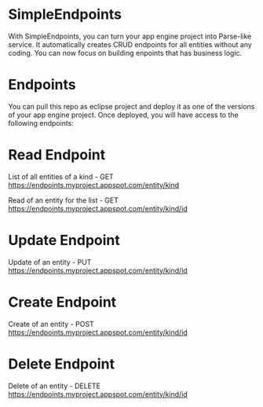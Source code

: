# SimpleEndpoints
With SimpleEndpoints, you can turn your app engine project into Parse-like service. It automatically creates CRUD endpoints for all entities without any coding. You can now focus on building enpoints that has business logic.

# Endpoints
You can pull this repo as eclipse project and deploy it as one of the versions of your app engine project. Once deployed, you will have access to the following endpoints:

# Read Endpoint
List of all entities of a kind - GET https://endpoints.myproject.appspot.com/entity/kind

Read of an entity for the list - GET https://endpoints.myproject.appspot.com/entity/kind/id

# Update Endpoint
Update of an entity - PUT https://endpoints.myproject.appspot.com/entity/kind/id

# Create Endpoint
Create of an entity - POST https://endpoints.myproject.appspot.com/entity/kind/id

# Delete Endpoint
Delete of an entity - DELETE https://endpoints.myproject.appspot.com/entity/kind/id

